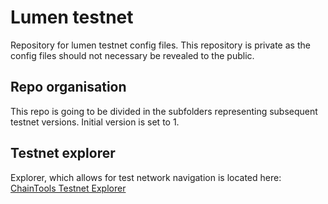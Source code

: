 # Lumen testnet
Repository for lumen testnet config files. This repository is private as the config files should not necessary be revealed to the public.

## Repo organisation

This repo is going to be divided in the subfolders representing subsequent testnet versions. Initial version is set to 1.

## Testnet explorer

Explorer, which allows for test network navigation is located here: [ChainTools Testnet Explorer](https://testnet.explorer.chaintools.tech/lumenx-test)
